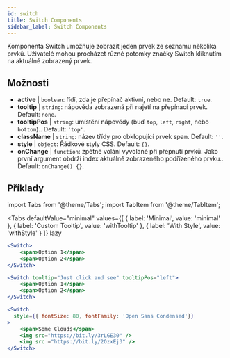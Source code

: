 ```yaml
---
id: switch
title: Switch Components
sidebar_label: Switch Components
---
```


Komponenta Switch umožňuje zobrazit jeden prvek ze seznamu několika prvků. Uživatelé mohou procházet různé potomky značky Switch kliknutím na aktuálně zobrazený prvek.

## Možnosti

* __active__ | `boolean`: řídí, zda je přepínač aktivní, nebo ne. Default: `true`.
* __tooltip__ | `string`: nápověda zobrazená při najetí na přepínací prvek. Default: `none`.
* __tooltipPos__ | `string`: umístění nápovědy (buď `top`, `left`, `right`, nebo `bottom`).. Default: `'top'`.
* __className__ | `string`: název třídy pro obklopující prvek span. Default: `''`.
* __style__ | `object`: Řádkové styly CSS. Default: `{}`.
* __onChange__ | `function`: zpětné volání vyvolané při přepnutí prvků. Jako první argument obdrží index aktuálně zobrazeného podřízeného prvku.. Default: `onChange() {}`.


## Příklady

import Tabs from '@theme/Tabs';
import TabItem from '@theme/TabItem';

<Tabs
    defaultValue="minimal"
    values={[
        { label: 'Minimal', value: 'minimal' },
        { label: 'Custom Tooltip', value: 'withTooltip' },
        { label: 'With Style', value: 'withStyle' }
    ]}
    lazy
>

<TabItem value="minimal">

```jsx live
<Switch>
    <span>Option 1</span>
    <span>Option 2</span>
</Switch>
```

</TabItem>

<TabItem value="withTooltip">

```jsx live
<Switch tooltip="Just click and see" tooltipPos="left">
    <span>Option 1</span>
    <span>Option 2</span>
</Switch>
```

</TabItem>

<TabItem value="withStyle">

```jsx live
<Switch  
  style={{ fontSize: 80, fontFamily: 'Open Sans Condensed'}} 
>
    <span>Some Clouds</span>
    <img src="https://bit.ly/3rLGE30" />
    <img src ="https://bit.ly/2OzxEj3" />
</Switch>
```

</TabItem>

</Tabs>
